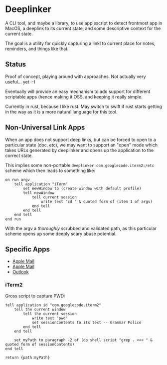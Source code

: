 
# Deeplinker

A CLI tool, and maybe a library, to use applescript to detect frontmost app in MacOS, a deeplink to its current state, and some descriptive context for the current state.

The goal is a utility for quickly capturing a linkl to current place for notes, reminders, and things like that.

## Status

Proof of concept, playing around with approaches. Not actually very useful... yet :-)

Eventually will provide an easy mechanism to add support for different scriptable apps (hence making it OSS, and keeping it really simple.

Currently in rust, because I like rust. May switch to swift if rust starts getting in the way as it is a more natural language for this tool.

## Non-Universal Link Apps

When an app does not support deep links, but can be forced to open to a particular state (doc, etc), we may want to support an "open" mode which takes URLs generated by deeplinker and opens up the application to the correct state.

This implies some non-portable `deeplinker:com.googlecode.iterm2:/etc` scheme which then leads to something like:

```applescript
on run argv
	tell application "iTerm"
		set newWindow to (create window with default profile)
		tell newWindow
			tell current session
				write text "cd " & quoted form of (item 1 of argv)
			end tell
		end tell
	end tell
end run
```

With the argv a *thoroughly* scrubbed and validated path, as this particular scheme opens up some deeply scary abuse potential.

## Specific Apps

* [Apple Mail](https://apple.stackexchange.com/questions/300437/is-it-possible-to-deep-link-to-a-specific-email-in-mail-app-on-mac-os-x)
* [Apple Mail](https://nshipster.com/message-id/)
* [Outlook](https://answers.microsoft.com/en-us/msoffice/forum/msoffice_outlook-mso_mac-mso_mac2016/linking-directly-to-messages-on-outlook-2016-for/c616cd42-098e-43b5-be86-7c04bf117ba0)

### iTerm2

Gross script to capture PWD:

```applescript
tell application id "com.googlecode.iterm2"
	tell the current window
		tell the current session
			write text "pwd"
			set sessionContents to its text -- Grammar Police 
		end tell
	end tell
	
	set myPath to paragraph -2 of (do shell script "grep . <<< " & quoted form of sessionContents)
end tell

return {path:myPath}
```
